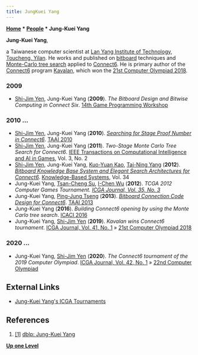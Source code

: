 ```yaml
---
title: JungKuei Yang
---
```

**[Home](Home "Home") \* [People](People "People") \* Jung-Kuei Yang**


**Jung-Kuei Yang**,  

a Taiwanese computer scientist at [Lan Yang Institute of Technology](https://en.wikipedia.org/wiki/Lan_Yang_Institute_of_Technology), [Toucheng, Yilan](https://en.wikipedia.org/wiki/Toucheng,_Yilan). 
He works and published on [bitboard](Bitboards "Bitboards") techniques and [Monte-Carlo tree search](Monte-Carlo_Tree_Search "Monte-Carlo Tree Search") applied to [Connect6](Connect6 "Connect6"). He is primary author of the [Connect6](Connect6 "Connect6") program [Kavalan](https://www.game-ai-forum.org/icga-tournaments/program.php?id=507),
which won the [21st Computer Olympiad 2018](index.php?title=21st_Computer_Olympiad&action=edit&redlink=1 "21st Computer Olympiad (page does not exist)").



### 2009


* [Shi-Jim Yen](Shi-Jim_Yen "Shi-Jim Yen"), Jung-Kuei Yang (**2009**). *The Bitboard Design and Bitwise Computing in Connect Six*. [14th Game Programming Workshop](Conferences#GPW "Conferences")


### 2010 ...


* [Shi-Jim Yen](Shi-Jim_Yen "Shi-Jim Yen"), Jung-Kuei Yang (**2010**). *[Searching for Stage Proof Number in Connect6](https://www.semanticscholar.org/paper/Searching-for-Stage-Proof-Number-in-Connect6-Yen-Yang/2de70372893e8773b12391f75d2b964ea7fb6df2)*. [TAAI 2010](index.php?title=TAAI_2010&action=edit&redlink=1 "TAAI 2010 (page does not exist)")
* [Shi-Jim Yen](Shi-Jim_Yen "Shi-Jim Yen"), Jung-Kuei Yang (**2011**). *Two-Stage Monte Carlo Tree Search for Connect6*. [IEEE Transactions on Computational Intelligence and AI in Games](IEEE#TOCIAIGAMES "IEEE"), Vol. 3, No. 2
* [Shi-Jim Yen](Shi-Jim_Yen "Shi-Jim Yen"), Jung-Kuei Yang, [Kuo-Yuan Kao](Kuo-Yuan_Kao "Kuo-Yuan Kao"), [Tai-Ning Yang](index.php?title=Tai-Ning_Yang&action=edit&redlink=1 "Tai-Ning Yang (page does not exist)") (**2012**). *[Bitboard Knowledge Base System and Elegant Search Architectures for Connect6](https://www.sciencedirect.com/science/article/abs/pii/S0950705112001293)*. [Knowledge-Based Systems](https://en.wikipedia.org/wiki/Knowledge-Based_Systems_(journal)), Vol. 34
* Jung-Kuei Yang, [Tsan-Cheng Su](index.php?title=Tsan-Cheng_Su&action=edit&redlink=1 "Tsan-Cheng Su (page does not exist)"), [I-Chen Wu](I-Chen_Wu "I-Chen Wu") (**2012**). *TCGA 2012 Computer Games Tournament. [ICGA Journal, Vol. 35, No. 3](ICGA_Journal#35_3 "ICGA Journal")*
* Jung-Kuei Yang, [Ping-Jung Tseng](https://dblp.uni-trier.de/pers/hd/t/Tseng:Ping=Jung) (**2013**). *[Bitboard Connection Code Design for Connect6](https://ieeexplore.ieee.org/document/6783902)*. [TAAI 2013](index.php?title=TAAI_2013&action=edit&redlink=1 "TAAI 2013 (page does not exist)")
* Jung-Kuei Yang (**2016**). *Building Connect6 opening by using the Monte Carlo tree search*. [ICACI 2016](https://dblp.uni-trier.de/db/conf/icaci/icaci2016.html)
* Jung-Kuei Yang, [Shi-Jim Yen](Shi-Jim_Yen "Shi-Jim Yen") (**2019**). *Kavalan wins Connect6 tournament*. [ICGA Journal, Vol. 41, No. 1](ICGA_Journal#41_1 "ICGA Journal") » [21st Computer Olympiad 2018](index.php?title=21st_Computer_Olympiad&action=edit&redlink=1 "21st Computer Olympiad (page does not exist)")


### 2020 ...


* Jung-Kuei Yang, [Shi-Jim Yen](Shi-Jim_Yen "Shi-Jim Yen") (**2020**). *The Connect6 tournament of the 2019 Computer Olympiad*. [ICGA Journal, Vol. 42, No. 1](ICGA_Journal#42_1 "ICGA Journal") » [22nd Computer Olympiad](index.php?title=22nd_Computer_Olympiad&action=edit&redlink=1 "22nd Computer Olympiad (page does not exist)")


## External Links


* [Jung-Kuei Yang's ICGA Tournaments](https://www.game-ai-forum.org/icga-tournaments/person.php?id=501)


## References


1. <a id="cite-ref-1" href="#cite-note-1">[1]</a> [dblp: Jung-Kuei Yang](https://dblp.uni-trier.de/pers/hd/y/Yang:Jung=Kuei.html)

**[Up one Level](People "People")**







 
